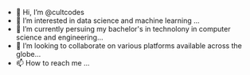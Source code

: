 - 👋 Hi, I’m @cultcodes
- 👀 I’m interested in data science and machine learning ...
- 🌱 I’m currently persuing my bachelor's in technolony in computer science and engineering...
- 💞️ I’m looking to collaborate on various platforms available across the globe...
- 📫 How to reach me ...

<!---
cultcodes/cultcodes is a ✨ special ✨ repository because its `README.md` (this file) appears on your GitHub profile.
You can click the Preview link to take a look at your changes.
--->
